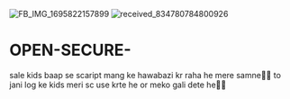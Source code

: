 ![FB_IMG_1695822157899](https://github.com/SK-BAAP-786/OPEN-SECURE-/assets/111557947/a84bba80-b040-4449-9501-ebe4d124fb36)
![received_834780784800926](https://github.com/SK-BAAP-786/OPEN-SECURE-/assets/111557947/36bc88de-9a64-4f28-9acc-9e5b68836537)
# OPEN-SECURE-


sale kids baap se scaript mang ke hawabazi kr raha he mere samne🤣🤣
to jani log ke kids meri sc use krte he or meko gali dete he🤣🤣
